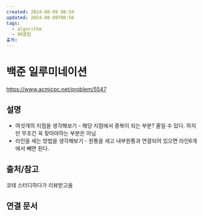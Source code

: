 ```yaml
---
created: 2024-08-09 00:54
updated: 2024-08-09T00:56
tags:
  - algorithm
  - 99클럽
출처: 
---
```

# 백준 일루미네이션
https://www.acmicpc.net/problem/5547
## 설명
- 여섯개의 지점을 생각해보기 - 해당 지점에서 중복이 되는 부분? 줄일 수 있다. 하지만 무조건 꼭 찾아야하는 부분은 아님
- 라인을 세는 방법을 생각해보기 - 원통을 세고 내부원통과 연결되어 있으면 라인6개에서 빼면 된다.

## 출처/참고
코테 스터디하다가 리뷰받고옴
## 연결 문서

